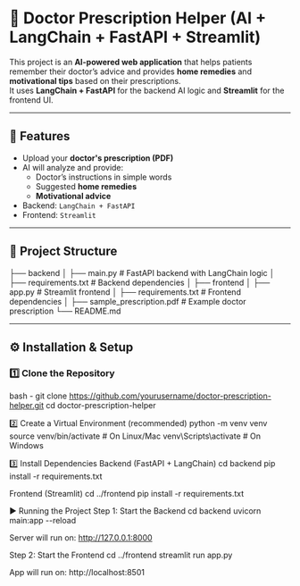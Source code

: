 # 🏥 Doctor Prescription Helper (AI + LangChain + FastAPI + Streamlit)

This project is an **AI-powered web application** that helps patients remember their doctor’s advice and provides **home remedies** and **motivational tips** based on their prescriptions.  
It uses **LangChain + FastAPI** for the backend AI logic and **Streamlit** for the frontend UI.

---

## 🚀 Features
- Upload your **doctor's prescription (PDF)**  
- AI will analyze and provide:
  - Doctor’s instructions in simple words
  - Suggested **home remedies**
  - **Motivational advice**  
- Backend: `LangChain + FastAPI`  
- Frontend: `Streamlit`

---

## 📂 Project Structure
├── backend
│ ├── main.py # FastAPI backend with LangChain logic
│ ├── requirements.txt # Backend dependencies
│
├── frontend
│ ├── app.py # Streamlit frontend
│ ├── requirements.txt # Frontend dependencies
│
├── sample_prescription.pdf # Example doctor prescription
└── README.md


---

## ⚙️ Installation & Setup

### 1️⃣ Clone the Repository

bash -
git clone https://github.com/yourusername/doctor-prescription-helper.git
cd doctor-prescription-helper

2️⃣ Create a Virtual Environment (recommended)
python -m venv venv
source venv/bin/activate   # On Linux/Mac
venv\Scripts\activate      # On Windows

3️⃣ Install Dependencies
Backend (FastAPI + LangChain)
cd backend
pip install -r requirements.txt

Frontend (Streamlit)
cd ../frontend
pip install -r requirements.txt

▶️ Running the Project
Step 1: Start the Backend
cd backend
uvicorn main:app --reload


Server will run on: http://127.0.0.1:8000

Step 2: Start the Frontend
cd ../frontend
streamlit run app.py


App will run on: http://localhost:8501
